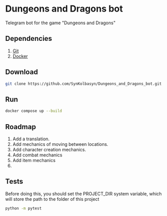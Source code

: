# Dungeons and Dragons bot
Telegram bot for the game "Dungeons and Dragons"

## Dependencies
1. [Git](https://git-scm.com/)
2. [Docker](https://www.docker.com/)

## Download
```Bash
git clone https://github.com/SynKolbasyn/Dungeons_and_Dragons_bot.git
```

## Run
```Bash
docker compose up --build
```

## Roadmap
1. Add a translation.
2. Add mechanics of moving between locations.
3. Add character creation mechanics.
4. Add combat mechanics
5. Add item mechanics
6. 

## Tests
Before doing this, you should set the PROJECT_DIR system variable, which will store the path to the folder of this project
```Bash
python -m pytest
```
